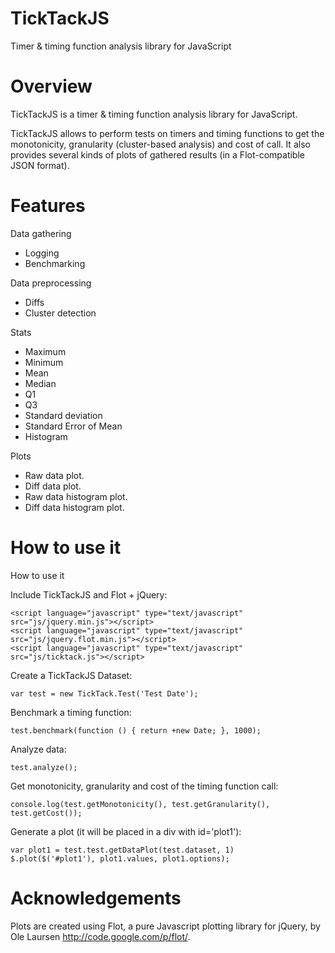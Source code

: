 TickTackJS
==========

Timer & timing function analysis library for JavaScript

Overview
========

TickTackJS is a timer & timing function analysis library for JavaScript.

TickTackJS allows to perform tests on timers and timing functions to get the monotonicity, granularity (cluster-based analysis) and cost of call. It also provides several kinds of plots of gathered results (in a Flot-compatible JSON format).

Features
========

Data gathering

- Logging
- Benchmarking

Data preprocessing

- Diffs
- Cluster detection

Stats

- Maximum
- Minimum
- Mean
- Median
- Q1
- Q3
- Standard deviation
- Standard Error of Mean
- Histogram

Plots

- Raw data plot.
- Diff data plot.
- Raw data histogram plot.
- Diff data histogram plot.

How to use it
=============

How to use it

Include TickTackJS and Flot + jQuery:

    <script language="javascript" type="text/javascript" src="js/jquery.min.js"></script>
    <script language="javascript" type="text/javascript" src="js/jquery.flot.min.js"></script>
    <script language="javascript" type="text/javascript" src="js/ticktack.js"></script>

Create a TickTackJS Dataset:

    var test = new TickTack.Test('Test Date');

Benchmark a timing function:

    test.benchmark(function () { return +new Date; }, 1000);

Analyze data:

    test.analyze();

Get monotonicity, granularity and cost of the timing function call:

    console.log(test.getMonotonicity(), test.getGranularity(), test.getCost());

Generate a plot (it will be placed in a div with id='plot1'):

    var plot1 = test.test.getDataPlot(test.dataset, 1)
    $.plot($('#plot1'), plot1.values, plot1.options);

Acknowledgements
================

Plots are created using Flot, a pure Javascript plotting library for jQuery, by Ole Laursen http://code.google.com/p/flot/.
